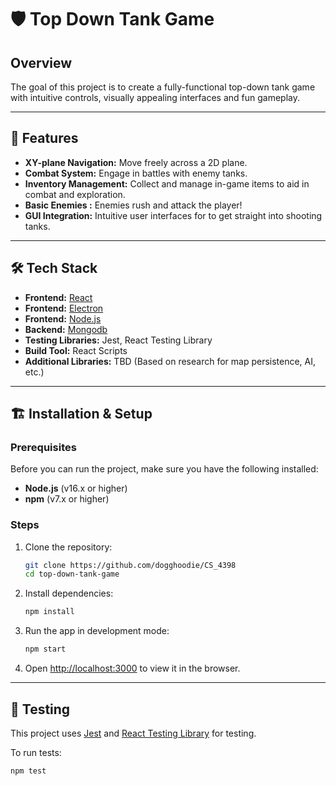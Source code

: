 # 🛡️ **Top Down Tank Game**

## Overview
The goal of this project is to create a fully-functional top-down tank game with intuitive controls, 
visually appealing interfaces and fun gameplay.

---

## 🚀 **Features**
- **XY-plane Navigation:** Move freely across a 2D plane.
- **Combat System:** Engage in battles with enemy tanks.
- **Inventory Management:** Collect and manage in-game items to aid in combat and exploration.
- **Basic Enemies :** Enemies rush and attack the player!
- **GUI Integration:** Intuitive user interfaces for to get straight into shooting tanks.

---

## 🛠️ **Tech Stack**
- **Frontend:** [React](https://reactjs.org/)
- **Frontend:** [Electron](hhttps://www.electronjs.org/)
- **Frontend:** [Node.js](https://nodejs.org/en)
- **Backend:** [Mongodb](https://www.mongodb.com/)
- **Testing Libraries:** Jest, React Testing Library
- **Build Tool:** React Scripts
- **Additional Libraries:** TBD (Based on research for map persistence, AI, etc.)

---

## 🏗️ **Installation & Setup**

### Prerequisites
Before you can run the project, make sure you have the following installed:
- **Node.js** (v16.x or higher)
- **npm** (v7.x or higher)

### Steps
1. Clone the repository:
    ```bash
    git clone https://github.com/dogghoodie/CS_4398
    cd top-down-tank-game
    ```

2. Install dependencies:
    ```bash
    npm install
    ```

3. Run the app in development mode:
    ```bash
    npm start
    ```

4. Open [http://localhost:3000](http://localhost:3000) to view it in the browser.

---

## 🧪 **Testing**

This project uses [Jest](https://jestjs.io/) and [React Testing Library](https://testing-library.com/) for testing.

To run tests:
```bash
npm test

